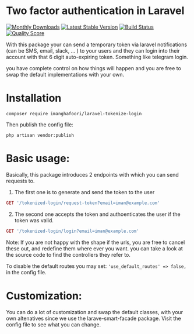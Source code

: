 

# Two factor authentication in Laravel

[![Monthly Downloads](https://poser.pugx.org/imanghafoori/laravel-tokenized-login/d/monthly)](https://packagist.org/packages/imanghafoori/laravel-tokenized-login)
[![Latest Stable Version](https://poser.pugx.org/imanghafoori/laravel-tokenized-login/v/stable)](https://packagist.org/packages/imanghafoori/laravel-tokenized-login)
[![Build Status](https://travis-ci.org/imanghafoori1/tokenized-login.svg?branch=master)](https://travis-ci.org/imanghafoori1/tokenized-login)
<a href="https://scrutinizer-ci.com/g/imanghafoori1/tokenized-login"><img src="https://img.shields.io/scrutinizer/g/imanghafoori1/tokenized-login.svg?style=flat-square" alt="Quality Score"></img></a>

With this package your can send a temporary token via laravel notifications (can be SMS, email, slack, ... ) to your users and they can login into their account with that 6 digit auto-expiring token.
Something like telegram login.

you have complete control on how things will happen and you are free to swap the default implementations with your own.

# Installation
```
composer require imanghafoori/laravel-tokenize-login
```
Then publish the config file:

```
php artisan vendor:publish
```



# Basic usage:
Basically, this package introduces 2 endpoints with which you can send requests to.

1. The first one is to generate and send the token to the user
```php
GET '/tokenized-login/request-token?email=iman@example.com'
```

2. The second one accepts the token and authoenticates the user if the token was valid.
```php
GET '/tokenized-login/login?email=iman@example.com'
```

Note: If you are not happy with the shape if the urls, you are free to cancel these out, and redefine them where ever you want.
you can take a look at the source code to find the controllers they refer to.

To disable the default routes you may set: ```'use_default_routes' => false,``` in the config file.

# Customization:
You can do a lot of customization and swap the default classes, with your own altenatives since we use the larave-smart-facade package.
Visit the config file to see what you can change.
